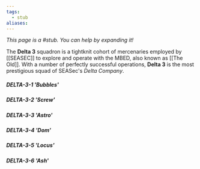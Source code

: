 ```yaml
---
tags:
  - stub
aliases:
---
```


*This page is a #stub. You can help by expanding it!*

The **Delta 3** squadron is a tightknit cohort of mercenaries employed by [[SEASEC]] to explore and operate with the MBED, also known as [[The Old]]. With a number of perfectly successful operations, **Delta 3** is the most prestigious squad of SEASec's *Delta Company*.

##### DELTA-3-1 'Bubbles'
##### DELTA-3-2 'Screw'
##### DELTA-3-3 'Astro'
##### DELTA-3-4 'Dom'
##### DELTA-3-5 'Locus'
##### DELTA-3-6 'Ash'